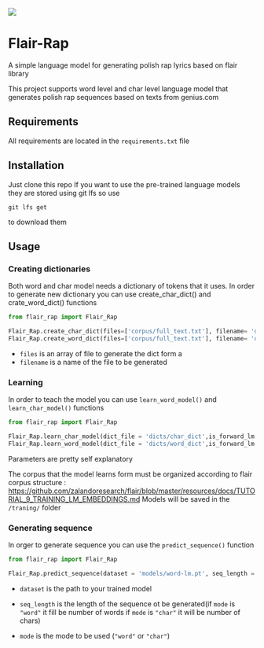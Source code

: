 ![](https://i.imgur.com/joqFojF.png)
# Flair-Rap
A simple language model for generating polish rap lyrics based on flair library

This project supports word level and char level language model that generates polish rap sequences based on texts from genius.com
## Requirements
All requirements are located in the `requirements.txt` file 
## Installation
Just clone this repo 
If you want to use the pre-trained language models they are stored using git lfs so use
```
git lfs get
```
to download them
## Usage
### Creating dictionaries
Both word and char model needs a dictionary of tokens that it uses. In order to generate new dictionary you can use create_char_dict() and crate_word_dict() functions
```Python
from flair_rap import Flair_Rap

Flair_Rap.create_char_dict(files=['corpus/full_text.txt'], filename= 'dicts/char_dict')
Flair_Rap.create_word_dict(files=['corpus/full_text.txt'], filename= 'dicts/word_dict')
```
* `files` is an array of file to generate the dict form a 
* `filename` is a name of the file to be generated
### Learning 
In order to teach the model you can use `learn_word_model()` and `learn_char_model()` functions

```python
from flair_rap import Flair_Rap

Flair_Rap.learn_char_model(dict_file = 'dicts/char_dict',is_forward_lm = True, hidden_size=128, nlayers=2, sequence_length=15, mini_batch_size=16, max_epochs =20)
Flair_Rap.learn_word_model(dict_file = 'dicts/word_dict',is_forward_lm = True, hidden_size=128, nlayers=2, sequence_length=10, mini_batch_size=16, max_epochs =20)
```
Parameters are pretty self explanatory

The corpus that the model learns form must be organized according to flair corpus structure : https://github.com/zalandoresearch/flair/blob/master/resources/docs/TUTORIAL_9_TRAINING_LM_EMBEDDINGS.md
Models will be saved in the `/traning/` folder 
### Generating sequence
In orger to generate sequence you can use the `predict_sequence()` function 

```python
from flair_rap import Flair_Rap

Flair_Rap.predict_sequence(dataset = 'models/word-lm.pt', seq_length = 100, mode='word')
```
* `dataset` is the path to your trained model

* `seq_length` is the length of the sequence ot be generated(if `mode` is `"word"` it fill be number of words if `mode` is `"char"` it will be number of chars)

* `mode` is the mode to be used (`"word"` or `"char"`)
